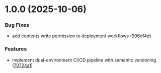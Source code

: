 # 1.0.0 (2025-10-06)


### Bug Fixes

* add contents write permission to deployment workflows ([906df4d](https://github.com/pdelaplana/spendless.ionic.pwa/commit/906df4dc8cb9615e76a2cd8d807d64822c53592e))


### Features

* implement dual-environment CI/CD pipeline with semantic versioning ([70724a1](https://github.com/pdelaplana/spendless.ionic.pwa/commit/70724a11a0f322ed99be3847e68059c40396039e))
